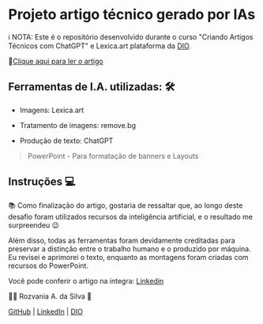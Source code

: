 # Projeto artigo técnico gerado por IAs
ℹ️ NOTA: Este é o repositório desenvolvido durante o curso "Criando Artigos Técnicos com ChatGPT" e Lexica.art plataforma da [DIO](https://www.dio.me/sign-up?ref=ALGFTPFT4A).



📕[Clique aqui para ler o artigo](https://web.dio.me/articles/estrategias-praticas-para-alavancar-sua-jornada-em-data-science?back=%2Farticles&page=1&order=oldest)

## Ferramentas de I.A. utilizadas: 🛠️

- Imagens: Lexica.art

- Tratamento de imagens: remove.bg

- Produção de texto: ChatGPT


> PowerPoint - Para formatação de banners e Layouts

## Instruções 💻

📚 Como finalização do artigo, gostaria de ressaltar que, ao longo deste desafio foram utilizados recursos da inteligência artificial, e o resultado me surpreendeu 😉

Além disso, todas as ferramentas foram devidamente creditadas para preservar a distinção entre o trabalho humano e o produzido por máquina. Eu revisei e aprimorei o texto, enquanto as montagens foram criadas com recursos do PowerPoint.


Você pode conferir o artigo na íntegra: [Linkedin](https://www.linkedin.com/posts/rozvania_estrat%C3%A9gias-pr%C3%A1ticas-para-alavancar-sua-jornada-activity-7195241282636509185-U4_K?utm_source=share&utm_medium=member_desktop)



👨‍💻 Rozvania A. da Silva 💜

[GitHub](https://github.com/Rozvania27)  |  [LinkedIn](https://linkedin.com/in/rozvania)  | [DIO](https://www.dio.me/sign-up?back=%ref=ALGFTPFT4A) 



